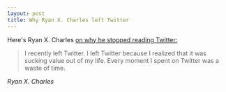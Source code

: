 ```yaml
---
layout: post
title: Why Ryan X. Charles left Twitter
---
```


Here's Ryan X. Charles [on why he stopped reading Twitter:](https://youtu.be/xSd1fIqbOm8)

<blockquote><p>I recently left Twitter. I left Twitter because I realized that it was sucking value out of my life. Every moment I spent on Twitter was a waste of time.</p></blockquote> 

<cite>Ryan X. Charles</cite>

